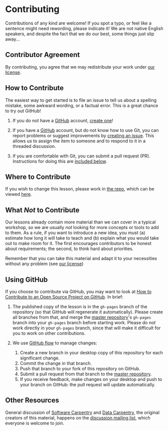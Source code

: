 # Contributing

Contributions of any kind are welcome! If you spot a typo, or feel like a sentence might need rewording, please indicate it!
We are not native English speakers, and despite the fact that we do our best, some things just slip away...

## Contributor Agreement

By contributing, you agree that we may redistribute your work under [our license](LICENSE.md).

## How to Contribute

The easiest way to get started is to file an issue to tell us about a spelling mistake,
some awkward wording, or a factual error.
This is a great chance to try out GitHub!

1.  If you do not have a [GitHub][github] account, [create one][github-join]!

2.  If you have a [GitHub][github] account, but do not know how to use Git,
    you can report problems or suggest improvements by [creating an issue][issues].
    This allows us to assign the item to someone and to respond to it in a threaded discussion.

3.  If you are comfortable with Git, you can submit a pull request (PR).
    Instructions for doing this are [included below](#using-github).

## Where to Contribute

If you wish to change this lesson, please work in [the repo][repo], which can be viewed [here][website].

## What *Not* to Contribute

Our lessons already contain more material than we can cover in a typical workshop,
so we are usually *not* looking for more concepts or tools to add to them.
As a rule,
if you want to introduce a new idea,
you must (a) estimate how long it will take to teach
and (b) explain what you would take out to make room for it.
The first encourages contributors to be honest about requirements;
the second, to think hard about priorities.

Remember that you can take this material and adapt it to your necessities without any problem (see [our license](LICENSE.md))

## Using GitHub

If you choose to contribute via GitHub,
you may want to look at
[How to Contribute to an Open Source Project on GitHub][how-contribute].
In brief:

1.  The published copy of the lesson is in the `gh-pages` branch of the repository
    (so that GitHub will regenerate it automatically).
    Please create all branches from that,
    and merge the [master repository][repo]'s `gh-pages` branch into your `gh-pages` branch
    before starting work.
    Please do *not* work directly in your `gh-pages` branch,
    since that will make it difficult for you to work on other contributions.

2.  We use [GitHub flow][github-flow] to manage changes:
    1.  Create a new branch in your desktop copy of this repository for each significant change.
    2.  Commit the change in that branch.
    3.  Push that branch to your fork of this repository on GitHub.
    4.  Submit a pull request from that branch to the [master repository][repo].
    5.  If you receive feedback,
        make changes on your desktop and push to your branch on GitHub:
        the pull request will update automatically.

## Other Resources

General discussion of [Software Carpentry][swc-site] and [Data Carpentry][dc-site], the original creators of this material,
happens on the [discussion mailing list][discuss-list],
which everyone is welcome to join.

[contact]: mailto:admin@software-carpentry.org
[dc-issues]: https://github.com/issues?q=user%3Adatacarpentry
[dc-lessons]: http://datacarpentry.org/lessons/
[dc-site]: http://datacarpentry.org/
[discuss-list]: http://lists.software-carpentry.org/listinfo/discuss
[github]: http://github.com
[github-flow]: https://guides.github.com/introduction/flow/
[github-join]: https://github.com/join
[how-contribute]: https://egghead.io/series/how-to-contribute-to-an-open-source-project-on-github
[issues]: https://github.com/i-am-mel-dev/git-course/issues/
[repo]: https://github.com/i-am-mel-dev/git-course/
[website]: https://i-am-mel-dev.github.io/git-course/
[swc-issues]: https://github.com/issues?q=user%3Aswcarpentry
[swc-lessons]: http://software-carpentry.org/lessons/
[swc-site]: http://software-carpentry.org/
